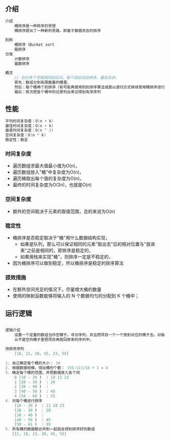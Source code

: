 ## 介绍

```java
介绍
	桶排序是一种排序的思想
    桶排序提出了一种新的思路，即基于数据状态的排序
    
别称
    桶排序（Bucket sort
    箱排序
分类    
    计数排序
    基数排序
    
概念
    // 划分多个范围相同的区间，每个自区间自排序，最后合并。
    首先：数组分到有限数量的桶里。
    然后：每个桶再个别排序（有可能再使用别的排序算法或是以递归方式继续使用桶排序进行排序），
    最后：依次把各个桶中的记录列出来记得到有序序列
```

## 性能

```java
平均时间复杂度：O(n + k)
最佳时间复杂度：O(n + k)
最差时间复杂度：O(n ^ 2)
空间复杂度：O(n * k)
稳定性：稳定
```



### 时间复杂度

* 遍历数组求最大值最小值为O(n)，
* 遍历数组放入"桶"中复杂度为O(n)，
* 遍历桶取出每个值的复杂度为O(n)，
* 最终的时间复杂度为O(3n)，也就是O(n)

### 空间复杂度

* 额外的空间取决于元素的取值范围，总的来说为O(n)

### 稳定性

* 桶排序是否稳定取决于"桶"用什么数据结构实现，
    * 如果是队列，那么可以保证相同的元素"取出去"后的相对位置与"放进来"之前是相同的，即排序是稳定的，
    * 如果用栈来实现"桶"，则排序一定是不稳定的，
* 因为桶排序可以做到稳定，所以桶排序是稳定的排序算法

### 提效措施

* 在额外空间充足的情况下，尽量增大桶的数量
* 使用的映射函数能够将输入的 N 个数据均匀的分配到 K 个桶中；



## 运行逻辑

```java
  
逻辑介绍
    设置一个定量的数组当作空桶子。寻访序列，并且把项目一个一个放到对应的桶子去。对每个不是空的桶子进行排序。
    从不是空的桶子里把项目再放回原来的序列中。
    
待排序序列
    [18, 11, 28, 45, 23, 55]
    
1. 自己确定每个桶的大小： 10
2. 根据数据规模，得出桶的个数： (55-11)/10 + 1 = 4
3. 确定每个桶的范围，并把数据放入各个同 
    0 [10 - 20 )  : 18 11 23
    1 [20 - 30 )  : 28  
    2 [30 - 40 )  : 
    3 [40 - 50 )  : 45
    4 [50 - 60 )  : 55
4. 对每个桶进行排序
    [10 - 20 )  : 11 18 23
    [20 - 30 )  : 28 
    [30 - 40 )  : 
    [40 - 50 )  : 45
    [50 - 61 )  : 55
5. 所有桶的数据都合并到一起就会得到排序好的数组
   [11, 18, 23, 28, 45, 55]
```

